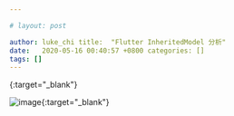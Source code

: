 ```yaml
---

# layout: post

author: luke_chi title:  "Flutter InheritedModel 分析"
date:   2020-05-16 00:40:57 +0800 categories: []
tags: []
---
```


[](){:target="_blank"}

![image](){:target="_blank"}
